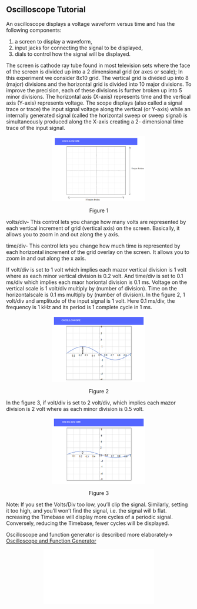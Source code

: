 ## Oscilloscope Tutorial

An oscilloscope displays a voltage waveform versus time and has the following components:
1. a screen to display a waveform,
2. input jacks for connecting the signal to be displayed,
3. dials to control how the signal will be displayed.


The screen is cathode ray tube found in most television sets where the face of the screen is divided up into a 2 dimensional grid (or axes or scale); In this experiment we consider 8x10 grid. The vertical grid is divided up into 8 (major) divisions and the horizontal grid is divided into 10 major divisions. To improve the precision, each of these divisions is further broken up into 5 minor divisions. The horizontal axis (X-axis) represents time and the vertical axis (Y-axis) represents voltage. The scope displays (also called a signal trace or trace) the input signal voltage along the vertical (or Y-axis) while an internally generated signal (called the horizontal sweep or sweep signal) is simultaneously produced along the X-axis creating a 2- dimensional time trace of the input signal.

<div align="center">
<img src="images/oscilloscope.png" width="50%">
<p>Figure 1</p>
</div>

volts/div- This control lets you change how many volts are represented by each vertical increment of grid (vertical axis) on the screen. Basically, it allows you to zoom in and out along the y axis.

time/div- This control lets you change how much time is represented by each horizontal increment of the grid overlay on the screen. It allows you to zoom in and out along the x axis.

If volt/div is set to 1 volt which implies each mazor vertical division is 1 volt where as each minor vertical division is 0.2 volt. And time/div is set to 0.1 ms/div which implies each maor horiontal division is 0.1 ms. Voltage on the vertical scale is 1 volt/div multiply by (number of division). Time on the horizontalscale is 0.1 ms multiply by (number of division). In the figure 2, 1 volt/div and amplitude of the input signal is 1 volt. Here 0.1 ms/div, the frequency is 1 kHz and its period is 1 complete cycle in 1 ms.


<div align="center">
<img src="images/oscilloscope_1vd.png" width="50%">
<p>Figure 2</p>
</div>


In the figure 3, if volt/div is set to 2 volt/div, which implies each mazor division is 2 volt where as each minor division is 0.5 volt.

<div align="center">
<img src="images/oscilloscope_2vd.png" width="50%">
<p>Figure 3</p>
</div>

Note: If you set the Volts/Div too low, you’ll clip the signal. Similarly, setting it too high, and you’ll won’t find the signal, i.e. the signal will b flat. ncreasing the Timebase will display more cycles of a periodic signal. Conversely, reducing the Timebase, fewer cycles will be displayed.

Oscilloscope and function generator is described more elaborately->
[Oscilloscope and Function Generator](./images/Oscilloscope_and_Function_Generator_Details.pdf)



<center>
<embed src="./images/Oscilloscope_and_Function_Generator_Details.pdf" type="application/pdf">
</center>